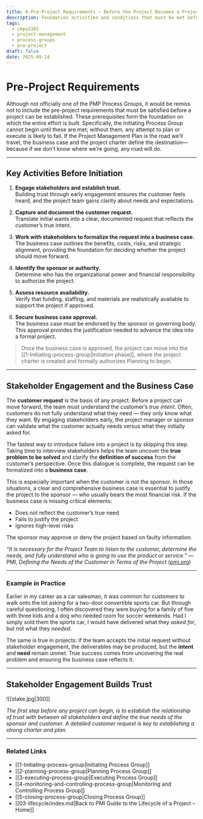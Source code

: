 ```yaml
---
title: 0-Pre-Project Requirements – Before the Project Becomes a Project
description: Foundation activities and conditions that must be met before Initiating a project.
tags:
  - cmpa3302
  - project-management
  - process-groups
  - pre-project
draft: false
date: 2025-09-14
---
```

# Pre-Project Requirements

Although not officially one of the PMP Process Groups, it would be remiss not to include the pre-project requirements that must be satisfied before a project can be established. These prerequisites form the foundation on which the entire effort is built. Specifically, the Initiating Process Group cannot begin until these are met; without them, any attempt to plan or execute is likely to fail. If the Project Management Plan is the road we’ll travel, the business case and the project charter define the destination—because if we don’t know where we’re going, any road will do.

---

## Key Activities Before Initiation

1. **Engage stakeholders and establish trust.**  
   Building trust through early engagement ensures the customer feels heard, and the project team gains clarity about needs and expectations.  

2. **Capture and document the customer request.**  
   Translate initial wants into a clear, documented request that reflects the customer’s true intent.  

3. **Work with stakeholders to formalize the request into a business case.**  
   The business case outlines the benefits, costs, risks, and strategic alignment, providing the foundation for deciding whether the project should move forward.  

4. **Identify the sponsor or authority.**  
   Determine who has the organizational power and financial responsibility to authorize the project.  

5. **Assess resource availability.**  
   Verify that funding, staffing, and materials are realistically available to support the project if approved.  

6. **Secure business case approval.**  
   The business case must be endorsed by the sponsor or governing body. This approval provides the justification needed to advance the idea into a formal project.  

> Once the business case is approved, the project can move into the [[1-Initiating-process-group|Initiation phase]], where the project charter is created and formally authorizes Planning to begin.

---
## Stakeholder Engagement and the Business Case

The **customer request** is the basis of any project. Before a project can move forward, the team must understand the customer’s *true intent*. Often, customers do not fully understand what they need — they only know what they want. By engaging stakeholders early, the project manager or sponsor can validate what the customer actually needs versus what they initially asked for.  

The fastest way to introduce failure into a project is by skipping this step. Taking time to interview stakeholders helps the team uncover the **true problem to be solved** and clarify the **definition of success** from the customer’s perspective. Once this dialogue is complete, the request can be formalized into a **business case**.  

This is especially important when the customer is not the sponsor. In those situations, a clear and comprehensive business case is essential to justify the project to the sponsor — who usually bears the most financial risk. If the business case is missing critical elements:
- Does not reflect the customer’s true need  
- Fails to justify the project  
- Ignores high-level risks  

The sponsor may approve or deny the project based on faulty information.

*“It is necessary for the Project Team to listen to the customer, determine the needs, and fully understand who is going to use the product or service.”* — PMI, *Defining the Needs of the Customer in Terms of the Project* ([pmi.org](https://www.pmi.org/learning/library/defining-needs-customer-terms-project-2?utm_source=chatgpt.com))  

---

### Example in Practice

Earlier in my career as a car salesman, it was common for customers to walk onto the lot asking for a two-door convertible sports car. But through careful questioning, I often discovered they were buying for a family of five with three kids and a dog who needed room for soccer weekends. Had I simply sold them the sports car, I would have delivered what they *asked for*, but not what they *needed*.  

The same is true in projects: if the team accepts the initial request without stakeholder engagement, the deliverables may be produced, but the **intent** and **need** remain unmet. True success comes from uncovering the real problem and ensuring the business case reflects it.

---

## Stakeholder Engagement Builds Trust

 ![[stake.jpg|300]]

*The first step before any project can begin, is to establish the relationship of trust with between all stakeholders and define the true needs of the sponsor and customer.  A detailed customer request is key to establishing a strong charter and plan.* 

---

### Related Links

- [[1-Initiating-process-group|Initiating Process Group]]  
- [[2-planning-process-group|Planning Process Group]]  
- [[3-executing-process-group|Executing Process Group]]  
- [[4-monitoring-and-controlling-process-group|Monitoring and Controlling Process Group]]  
- [[5-closing-process-group|Closing Process Group]]  
- [[03-lifecycle/index.md|Back to PMI Guide to the Lifecycle of a Project – Home]]
